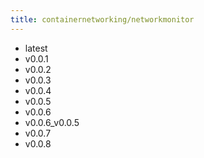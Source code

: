 ```yaml
---
title: containernetworking/networkmonitor
---
```

- latest
- v0.0.1
- v0.0.2
- v0.0.3
- v0.0.4
- v0.0.5
- v0.0.6
- v0.0.6_v0.0.5
- v0.0.7
- v0.0.8
